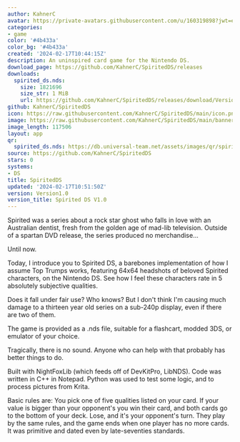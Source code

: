 ```yaml
---
author: KahnerC
avatar: https://private-avatars.githubusercontent.com/u/160319898?jwt=eyJhbGciOiJIUzI1NiIsInR5cCI6IkpXVCJ9.eyJpc3MiOiJnaXRodWIuY29tIiwiYXVkIjoicmF3LmdpdGh1YnVzZXJjb250ZW50LmNvbSIsImtleSI6ImtleTEiLCJleHAiOjE3MzQ2NTcxODAsIm5iZiI6MTczNDY1NTk4MCwicGF0aCI6Ii91LzE2MDMxOTg5OCJ9.ar4C76kbo0M-e5pEqOktQaLxohufAymSAiTboxl_s2g&v=4
categories:
- game
color: '#4b433a'
color_bg: '#4b433a'
created: '2024-02-17T10:44:15Z'
description: An uninspired card game for the Nintendo DS.
download_page: https://github.com/KahnerC/SpiritedDS/releases
downloads:
  spirited_ds.nds:
    size: 1821696
    size_str: 1 MiB
    url: https://github.com/KahnerC/SpiritedDS/releases/download/Version1.0/spirited_ds.nds
github: KahnerC/SpiritedDS
icon: https://raw.githubusercontent.com/KahnerC/SpiritedDS/main/icon.png
image: https://raw.githubusercontent.com/KahnerC/SpiritedDS/main/banner.png
image_length: 117506
layout: app
qr:
  spirited_ds.nds: https://db.universal-team.net/assets/images/qr/spirited_ds-nds.png
source: https://github.com/KahnerC/SpiritedDS
stars: 0
systems:
- DS
title: SpiritedDS
updated: '2024-02-17T10:51:50Z'
version: Version1.0
version_title: Spirited DS V1.0
---
```

Spirited was a series about a rock star ghost who falls in love with an Australian dentist, fresh from the golden age of mad-lib television. Outside of a spartan DVD release, the series produced no merchandise...

Until now.

Today, I introduce you to Spirited DS, a barebones implementation of how I assume Top Trumps works, featuring 64x64 headshots of beloved Spirited characters, on the Nintendo DS. See how I feel these characters rate in 5 absolutely subjective qualities.

Does it fall under fair use? Who knows? But I don't think I'm causing much damage to a thirteen year old series on a sub-240p display, even if there are two of them.

The game is provided as a .nds file, suitable for a flashcart, modded 3DS, or emulator of your choice.

Tragically, there is no sound. Anyone who can help with that probably has better things to do.

Built with NightFoxLib (which feeds off of DevKitPro, LibNDS). Code was written in C++ in Notepad. Python was used to test some logic, and to process pictures from Krita.

Basic rules are: You pick one of five qualities listed on your card. If your value is bigger than your opponent's you win their card, and both cards go to the bottom of your deck. Lose, and it's your opponent's turn. They play by the same rules, and the game ends when one player has no more cards. It was primitive and dated even by late-seventies standards.